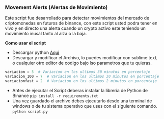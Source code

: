 ### Movement Alerts (Alertas de Movimiento)

Este script fue desarrollado para detectar movimientos del mercado de criptomonedas en futuros de binance, con este script usted podra tener en vivo y en directo una alerta cuando un crypto activo este teniendo un movimiento inusal tanto al alza o la baja.

**Como usar el script**

- Descargar python [Aqui](https://www.python.org/ "Aqui")
- Descargar y modificar el Archivo, lo puedes modificar con sublime text, o cualquier otro editor de codigo bajo lso parametros que tu quieras.

```python
variacion = 5  # Variacion en los ultimos 30 minutos en porcentaje
variacion_100 = 7  # Variacion en los ultimos 30 minutos en porcentaje si tiene menos de 100k de volumen
variacionfast = 2  # Variacion en los ultimos 2 minutos en porcentaje
```

- Antes de ejecutar el Script deberas instalar la libreria de Python de Binance `pip install -r requirements.txt`
- Una vez guardado el archivo debes ejecutarlo desde una terminal de windows o de tu sistema operativo que uses con el siguiente comando.
  `python script.py`
